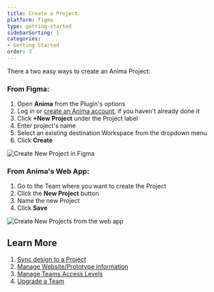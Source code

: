 ```yaml
---
title: Create a Project
platform: figma
type: getting-started
sidebarSorting: 1
categories: 
- Getting Started
order: 3
---
```

There a two easy ways to create an Anima Project:

### **From Figma:**
1. Open **Anima** from the Plugin's options 
2. Log in or [create an Anima account](https://projects.animaapp.com/#/signup "Create an Anima account"), if you haven't already done it
3. Click **+New Project** under the Project label
4. Enter project's name
5. Select an existing destination Workspace from the dropdown menu
6. Click **Create**


![Create New Project in Figma]( https://p46.f4.n0.cdn.getcloudapp.com/items/YEuppZoe/Getting%20Started%3A%20Create%20Project.png?v=5566b8a6bc5459430f1c8f3d5480dfb2 "Create a new Anima Project")

### **From Anima's Web App:**
1. Go to the Team where you want to create the Project
2. Click the **New Project** button
3. Name the new Project
4. Click **Save**

![Create New Projects from the web app](https://p46.f4.n0.cdn.getcloudapp.com/items/E0uznBre/Create%20project%20from%20web%20app%402x.png?v=0bb2ece18687c62a511f4aed522e2e4b "Create a new Anima Project from the web app")


## Learn More

1. [Sync design to a Project](/v3/figma/getting-started/preview.html "Sync design to a Project")
2. [Manage Website/Prototype information](/v3/figma/export/manage-website.html "Manage Website/Prototype information")
3. [Manage Teams Access Levels](/v3/figma/export/manage-access.html "Manage Teams Access Levels")
4. [Upgrade a Team](/v3/figma/getting-started/upgrade.html "Upgrade a Team")

